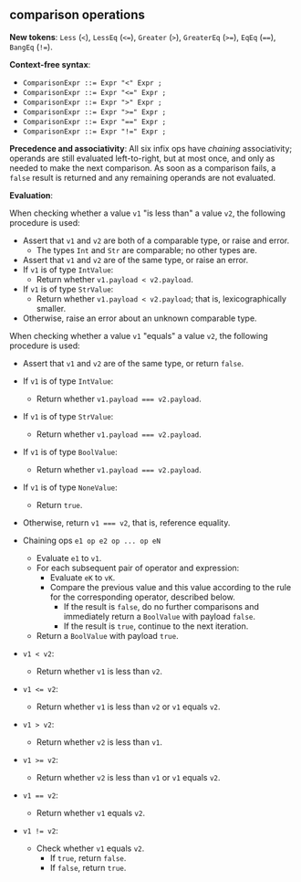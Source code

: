 ## comparison operations

**New tokens**: `Less` (`<`), `LessEq` (`<=`), `Greater` (`>`), `GreaterEq`
(`>=`), `EqEq` (`==`), `BangEq` (`!=`).

**Context-free syntax**:

* `ComparisonExpr ::= Expr "<" Expr ;`
* `ComparisonExpr ::= Expr "<=" Expr ;`
* `ComparisonExpr ::= Expr ">" Expr ;`
* `ComparisonExpr ::= Expr ">=" Expr ;`
* `ComparisonExpr ::= Expr "==" Expr ;`
* `ComparisonExpr ::= Expr "!=" Expr ;`

**Precedence and associativity**: All six infix ops have _chaining_
associativity; operands are still evaluated left-to-right, but at most once,
and only as needed to make the next comparison. As soon as a comparison fails,
a `false` result is returned and any remaining operands are not evaluated.

**Evaluation**:

When checking whether a value `v1` "is less than" a value `v2`, the following
procedure is used:

* Assert that `v1` and `v2` are both of a comparable type, or raise and error.
    * The types `Int` and `Str` are comparable; no other types are.
* Assert that `v1` and `v2` are of the same type, or raise an error.
* If `v1` is of type `IntValue`:
    * Return whether `v1.payload < v2.payload`.
* If `v1` is of type `StrValue`:
    * Return whether `v1.payload < v2.payload`; that is, lexicographically
      smaller.
* Otherwise, raise an error about an unknown comparable type.

When checking whether a value `v1` "equals" a value `v2`, the following
procedure is used:

* Assert that `v1` and `v2` are of the same type, or return `false`.
* If `v1` is of type `IntValue`:
    * Return whether `v1.payload === v2.payload`.
* If `v1` is of type `StrValue`:
    * Return whether `v1.payload === v2.payload`.
* If `v1` is of type `BoolValue`:
    * Return whether `v1.payload === v2.payload`.
* If `v1` is of type `NoneValue`:
    * Return `true`.
* Otherwise, return `v1 === v2`, that is, reference equality.

* Chaining ops `e1 op e2 op ... op eN`
    * Evaluate `e1` to `v1`.
    * For each subsequent pair of operator and expression:
        * Evaluate `eK` to `vK`.
        * Compare the previous value and this value according to the rule
          for the corresponding operator, described below.
            * If the result is `false`, do no further comparisons and
              immediately return a `BoolValue` with payload `false`.
            * If the result is `true`, continue to the next iteration.
    * Return a `BoolValue` with payload `true`.
* `v1 < v2`:
    * Return whether `v1` is less than `v2`.
* `v1 <= v2`:
    * Return whether `v1` is less than `v2` or `v1` equals `v2`.
* `v1 > v2`:
    * Return whether `v2` is less than `v1`.
* `v1 >= v2`:
    * Return whether `v2` is less than `v1` or `v1` equals `v2`.
* `v1 == v2`:
    * Return whether `v1` equals `v2`.
* `v1 != v2`:
    * Check whether `v1` equals `v2`.
        * If `true`, return `false`.
        * If `false`, return `true`.

